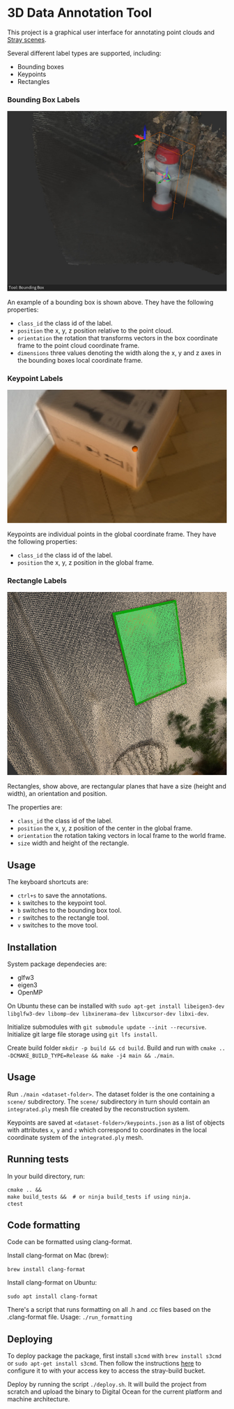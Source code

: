 # 3D Data Annotation Tool

This project is a graphical user interface for annotating point clouds and [Stray scenes](https://docs.strayrobots.io/formats/data.html).

Several different label types are supported, including:
- Bounding boxes
- Keypoints
- Rectangles

### Bounding Box Labels

![Bounding box label type](assets/bbox.jpg)

An example of a bounding box is shown above. They have the following properties:
- `class_id` the class id of the label.
- `position` the x, y, z position relative to the point cloud.
- `orientation` the rotation that transforms vectors in the box coordinate frame to the point cloud coordinate frame.
- `dimensions` three values denoting the width along the x, y and z axes in the bounding boxes local coordinate frame.

### Keypoint Labels

![Keypoint label type](assets/keypoint.jpg)

Keypoints are individual points in the global coordinate frame. They have the following properties:
- `class_id` the class id of the label.
- `position` the x, y, z position in the global frame.

### Rectangle Labels

![Oriented rectangle label type](assets/rectangle.jpg)

Rectangles, show above, are rectangular planes that have a size (height and width), an orientation and position.

The properties are:
- `class_id` the class id of the label.
- `position` the x, y, z position of the center in the global frame.
- `orientation` the rotation taking vectors in local frame to the world frame.
- `size` width and height of the rectangle.

## Usage

The keyboard shortcuts are:
- `ctrl+s` to save the annotations.
- `k` switches to the keypoint tool.
- `b` switches to the bounding box tool.
- `r` switches to the rectangle tool.
- `v` switches to the move tool.

## Installation

System package dependecies are:
- glfw3
- eigen3
- OpenMP

On Ubuntu these can be installed with `sudo apt-get install libeigen3-dev libglfw3-dev libomp-dev libxinerama-dev libxcursor-dev libxi-dev`.

Initialize submodules with `git submodule update --init --recursive`. Initialize git large file storage using `git lfs install`.

Create build folder `mkdir -p build && cd build`. Build and run with `cmake .. -DCMAKE_BUILD_TYPE=Release && make -j4 main && ./main`.

## Usage

Run `./main <dataset-folder>`. The dataset folder is the one containing a `scene/` subdirectory. The `scene/` subdirectory in turn should contain an `integrated.ply` mesh file created by the reconstruction system.

Keypoints are saved at `<dataset-folder>/keypoints.json` as a list of objects with attributes `x`, `y` and `z` which correspond to coordinates in the local coordinate system of the `integrated.ply` mesh.


## Running tests

In your build directory, run:
```
cmake .. &&
make build_tests &&  # or ninja build_tests if using ninja.
ctest
```

## Code formatting

Code can be formatted using clang-format.

Install clang-format on Mac (brew):

`brew install clang-format`

Install clang-format on Ubuntu:

`sudo apt install clang-format`

 There's a script that runs formatting on all .h and .cc files based on the .clang-format file. Usage: `./run_formatting`

## Deploying

To deploy package the package, first install `s3cmd` with `brew install s3cmd` or `sudo apt-get install s3cmd`. Then follow the instructions [here](https://docs.digitalocean.com/products/spaces/resources/s3cmd/) to configure it to with your access key to access the stray-build bucket.

Deploy by running the script `./deploy.sh`. It will build the project from scratch and upload the binary to Digital Ocean for the current platform and machine architecture.


